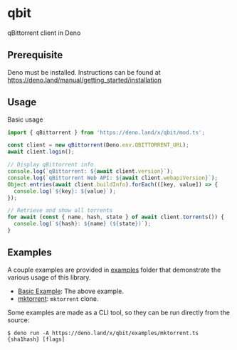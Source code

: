 # qbit

qBittorrent client in Deno

## Prerequisite

Deno must be installed. Instructions can be found at 
https://deno.land/manual/getting_started/installation

## Usage

Basic usage

```ts
import { qBittorrent } from 'https://deno.land/x/qbit/mod.ts';

const client = new qBittorrent(Deno.env.QBITTORRENT_URL);
await client.login();

// Display qBittorrent info
console.log(`qBittorrent: ${await client.version}`);
console.log(`qBittorrent Web API: ${await client.webapiVersion}`);
Object.entries(await client.buildInfo).forEach(([key, value]) => {
  console.log(`${key}: ${value}`);
});

// Retrieve and show all torrents
for await (const { name, hash, state } of await client.torrents()) {
  console.log(`${hash}: ${name} (${state})`);
}
```

## Examples

A couple examples are provided in [examples](./examples/) folder that
demonstrate the various usage of this library.

- [Basic Example](./examples/basic.ts): The above example.
- [mktorrent](./examples/mktorrent.ts): `mktorrent` clone.

Some examples are made as a CLI tool, so they can be run directly from
the source:

```shell
$ deno run -A https://deno.land/x/qbit/examples/mktorrent.ts {sha1hash} [flags]
```